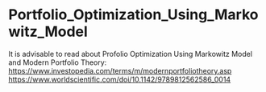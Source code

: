 # Portfolio_Optimization_Using_Markowitz_Model
It is advisable to read about Profolio Optimization Using Markowitz Model and Modern Portfolio Theory:
https://www.investopedia.com/terms/m/modernportfoliotheory.asp
https://www.worldscientific.com/doi/10.1142/9789812562586_0014
